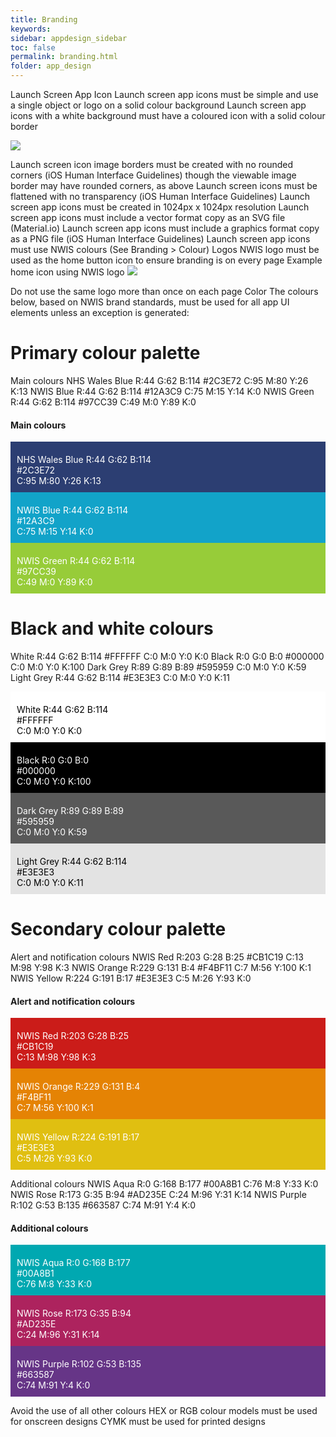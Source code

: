 ```yaml
---
title: Branding
keywords:
sidebar: appdesign_sidebar
toc: false
permalink: branding.html
folder: app_design 
---
```




Launch Screen App Icon
Launch screen app icons must be simple and use a single object or logo on a solid colour background
Launch screen app icons with a white background must have a coloured icon with a solid colour border

<img src="/assets/images/examples/design-standards-icon-examples.png"></li>

Launch screen icon image borders must be created with no rounded corners (iOS Human Interface Guidelines) though the viewable image border may have rounded corners, as above
Launch screen icons must be flattened with no transparency (iOS Human Interface Guidelines)
Launch screen app icons must be created in 1024px x 1024px resolution
Launch screen app icons must include a vector format copy as an SVG file (Material.io)
Launch screen app icons must include a graphics format copy as a PNG file (iOS Human Interface Guidelines)
Launch screen app icons must use NWIS colours (See Branding > Colour)
Logos
NWIS logo must be used as the home button icon to ensure branding is on every page 
Example home icon using NWIS logo
<img src="/assets/images/examples/design-standards-home-example.png" style="max-width: 120px">

Do not use the same logo more than once on each page
Color
The colours below, based on NWIS brand standards, must be used for all app UI elements unless an exception is generated:

# Primary colour palette
Main colours
NHS Wales Blue
R:44 G:62 B:114
#2C3E72
C:95 M:80 Y:26 K:13
NWIS Blue
R:44 G:62 B:114
#12A3C9
C:75 M:15 Y:14 K:0
NWIS Green
R:44 G:62 B:114
#97CC39
C:49 M:0 Y:89 K:0
<h4>Main colours</h4>
			<div class="swatch-wrapper">
				<div class="row text-center">
					<div class="col-md-4" style="background-color: rgb(44, 62, 114); color: white; padding: 20px 10px 10px 10px;">
						<span class="swatch_title">NHS Wales Blue</span>
						<span class="">R:44 G:62 B:114</span><br>
						<span class="small">#2C3E72</span><br>
						<span class="small">C:95 M:80 Y:26 K:13</span>
					</div>
					<div class="col-md-4" style="background-color: rgb(18, 163, 201); color: white; padding: 20px 10px 10px 10px;">
						<span class="swatch_title">NWIS Blue</span>
						<span class="">R:44 G:62 B:114</span><br>
						<span class="small">#12A3C9</span><br>
						<span class="small">C:75 M:15 Y:14 K:0</span>
					</div>
					<div class="col-md-4" style="background-color: rgb(151, 204, 57); color: white; padding: 20px 10px 10px 10px;">
						<span class="swatch_title">NWIS Green</span>
						<span class="">R:44 G:62 B:114</span><br>
						<span class="small">#97CC39</span><br>
						<span class="small">C:49 M:0 Y:89 K:0</span>
					</div>
				</div>
			</div>



# Black and white colours
White
R:44 G:62 B:114
#FFFFFF
C:0 M:0 Y:0 K:0
Black
R:0 G:0 B:0
#000000
C:0 M:0 Y:0 K:100
Dark Grey
R:89 G:89 B:89
#595959
C:0 M:0 Y:0 K:59
Light Grey
R:44 G:62 B:114
#E3E3E3
C:0 M:0 Y:0 K:11

<div class="swatch-wrapper">
				<div class="row text-center">
					<div class="col-md-3" style="background-color: rgb(255, 255, 255); color: black; padding: 20px 10px 10px 10px;">
						<span class="swatch_title">White</span>
						<span class="">R:44 G:62 B:114</span><br>
						<span class="small">#FFFFFF</span><br>
						<span class="small">C:0 M:0 Y:0 K:0</span>
					</div>
					<div class="col-md-3" style="background-color: rgb(0, 0, 0); color: white; padding: 20px 10px 10px 10px;">
						<span class="swatch_title">Black</span>
						<span class="">R:0 G:0 B:0</span><br>
						<span class="small">#000000</span><br>
						<span class="small">C:0 M:0 Y:0 K:100</span>
					</div>
					<div class="col-md-3" style="background-color: rgb(89, 89, 89); color: white; padding: 20px 10px 10px 10px;">
						<span class="swatch_title">Dark Grey</span>
						<span class="">R:89 G:89 B:89</span><br>
						<span class="small">#595959</span><br>
						<span class="small">C:0 M:0 Y:0 K:59</span>
					</div>
					<div class="col-md-3" style="background-color: rgb(227, 227, 227); color: black; padding: 20px 10px 10px 10px;">
						<span class="swatch_title">Light Grey</span>
						<span class="">R:44 G:62 B:114</span><br>
						<span class="small">#E3E3E3</span><br>
						<span class="small">C:0 M:0 Y:0 K:11</span>
					</div>
				</div>
			</div>
			
# Secondary colour palette
Alert and notification colours
NWIS Red
R:203 G:28 B:25
#CB1C19
C:13 M:98 Y:98 K:3
NWIS Orange
R:229 G:131 B:4
#F4BF11
C:7 M:56 Y:100 K:1
NWIS Yellow
R:224 G:191 B:17
#E3E3E3
C:5 M:26 Y:93 K:0

<h4>Alert and notification colours</h4>
			<div class="swatch-wrapper">
				<div class="row text-center">
					<div class="col-md-4" style="background-color: rgb(203, 28, 25); color: white; padding: 20px 10px 10px 10px;">
						<span class="swatch_title">NWIS Red</span>
						<span class="">R:203 G:28 B:25</span><br>
						<span class="small">#CB1C19</span><br>
						<span class="small">C:13 M:98 Y:98 K:3</span>
					</div>
					<div class="col-md-4" style="background-color: rgb(229, 131, 4); color: white; padding: 20px 10px 10px 10px;">
						<span class="swatch_title">NWIS Orange</span>
						<span class="">R:229 G:131 B:4</span><br>
						<span class="small">#F4BF11</span><br>
						<span class="small">C:7 M:56 Y:100 K:1</span>
					</div>
					<div class="col-md-4" style="background-color: rgb(224, 191, 17); color: white; padding: 20px 10px 10px 10px;">
						<span class="swatch_title">NWIS Yellow</span>
						<span class="">R:224 G:191 B:17</span><br>
						<span class="small">#E3E3E3</span><br>
						<span class="small">C:5 M:26 Y:93 K:0</span>
					</div>
				</div>
			</div>


Additional colours
NWIS Aqua
R:0 G:168 B:177
#00A8B1
C:76 M:8 Y:33 K:0
NWIS Rose
R:173 G:35 B:94
#AD235E
C:24 M:96 Y:31 K:14
NWIS Purple
R:102 G:53 B:135
#663587
C:74 M:91 Y:4 K:0

<h4>Additional colours</h4>
			<div class="swatch-wrapper">
				<div class="row text-center">
					<div class="col-md-4" style="background-color: rgb(0, 168, 177); color: white; padding: 20px 10px 10px 10px;">
						<span class="swatch_title">NWIS Aqua</span>
						<span class="">R:0 G:168 B:177</span><br>
						<span class="small">#00A8B1</span><br>
						<span class="small">C:76 M:8 Y:33 K:0</span>
					</div>
					<div class="col-md-4" style="background-color: rgb(173, 35, 94); color: white; padding: 20px 10px 10px 10px;">
						<span class="swatch_title">NWIS Rose</span>
						<span class="">R:173 G:35 B:94</span><br>
						<span class="small">#AD235E</span><br>
						<span class="small">C:24 M:96 Y:31 K:14</span>
					</div>
					<div class="col-md-4" style="background-color: rgb(102, 53, 135); color: white; padding: 20px 10px 10px 10px;">
						<span class="swatch_title">NWIS Purple</span>
						<span class="">R:102 G:53 B:135</span><br>
						<span class="small">#663587</span><br>
						<span class="small">C:74 M:91 Y:4 K:0</span>
					</div>
				</div>
			</div>
			
			
Avoid the use of all other colours
HEX or RGB colour models must be used for onscreen designs
CYMK must be used for printed designs